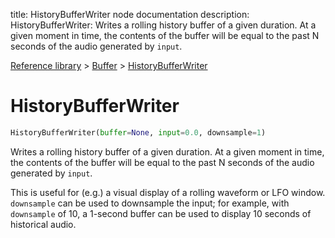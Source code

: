 title: HistoryBufferWriter node documentation
description: HistoryBufferWriter: Writes a rolling history buffer of a given duration. At a given moment in time, the contents of the buffer will be equal to the past N seconds of the audio generated by `input`.

[Reference library](../../index.md) > [Buffer](../index.md) > [HistoryBufferWriter](index.md)

# HistoryBufferWriter

```python
HistoryBufferWriter(buffer=None, input=0.0, downsample=1)
```

Writes a rolling history buffer of a given duration. At a given moment in time, the contents of the buffer will be equal to the past N seconds of the audio generated by `input`. 

 This is useful for (e.g.) a visual display of a rolling waveform or LFO window. `downsample` can be used to downsample the input; for example, with `downsample` of 10, a 1-second buffer can be used to display 10 seconds of historical audio.

